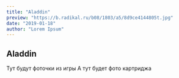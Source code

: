 ```yaml
---
title: "Aladdin"
preview: "https://b.radikal.ru/b08/1803/a5/8d9ce4144805t.jpg"
date: "2019-01-18"
author: "Lorem Ipsum"
---
```


## Aladdin

Тут будут фоточки из игры
А тут будет фото картриджа